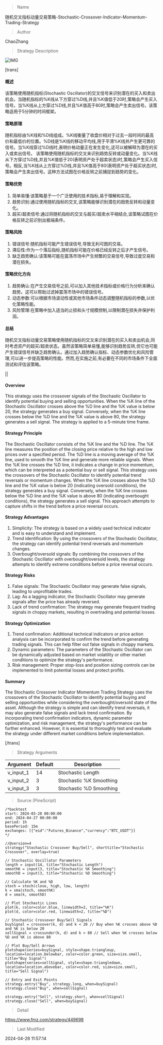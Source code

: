 
> Name

随机交叉指标动量交易策略-Stochastic-Crossover-Indicator-Momentum-Trading-Strategy

> Author

ChaoZhang

> Strategy Description

![IMG](https://www.fmz.com/upload/asset/4d04f14b719eec3c21.png)

[trans]
#### 概述
该策略使用随机指标(Stochastic Oscillator)的交叉信号来识别潜在的买入和卖出机会。当随机指标的%K线从下方穿过%D线,并且%K值低于20时,策略会产生买入信号。当%K线从上方穿过%D线,并且%K值高于80时,策略会产生卖出信号。该策略适用于5分钟的时间框架。

#### 策略原理
随机指标由%K线和%D线组成。%K线衡量了收盘价相对于过去一段时间的最高价和最低价的位置。%D线是%K线的移动平均线,用于平滑%K线并产生更可靠的信号。当%K线穿过%D线时,表明价格动量正在发生变化,这可以被解释为潜在的买入或卖出信号。
该策略使用随机指标的交叉来识别趋势反转或动量变化。当%K线从下方穿过%D线,并且%K值低于20(表明资产处于超卖状态)时,策略会产生买入信号。相反,当%K线从上方穿过%D线,并且%K值高于80(表明资产处于超买状态)时,策略会产生卖出信号。这种方法试图在价格反转之前捕捉到趋势的变化。

#### 策略优势
1. 简单易懂:该策略基于一个广泛使用的技术指标,易于理解和实现。
2. 趋势识别:通过使用随机指标的交叉,该策略能够识别潜在的趋势反转和动量变化。
3. 超买/超卖信号:通过将随机指标的交叉与超买/超卖水平相结合,该策略试图在价格反转之前识别出极端条件。

#### 策略风险
1. 错误信号:随机指标可能产生错误信号,导致无利可图的交易。
2. 滞后性:作为一个落后指标,随机指标可能在价格已经反转之后才产生信号。
3. 缺乏趋势确认:该策略可能在震荡市场中产生频繁的交易信号,导致过度交易和潜在损失。

#### 策略优化方向
1. 趋势确认:在产生交易信号之前,可以加入其他技术指标或价格行为分析来确认趋势。这可以帮助过滤掉震荡市场中的错误信号。
2. 动态参数:可以根据市场波动性或其他市场条件动态调整随机指标的参数,以优化策略性能。
3. 风险管理:在策略中加入适当的止损和头寸规模控制,以限制潜在损失并保护利润。

#### 总结
随机交叉指标动量交易策略使用随机指标的交叉来识别潜在的买入和卖出机会,同时考虑资产的超买/超卖状态。虽然该策略简单易懂,能够识别趋势反转,但它也可能产生错误信号并缺乏趋势确认。通过加入趋势确认指标、动态参数优化和风险管理,可以进一步提高策略的性能。然而,在实施之前,有必要在不同的市场条件下全面测试和评估该策略。

|| 

#### Overview
This strategy uses the crossover signals of the Stochastic Oscillator to identify potential buying and selling opportunities. When the %K line of the Stochastic Oscillator crosses above the %D line and the %K value is below 20, the strategy generates a buy signal. Conversely, when the %K line crosses below the %D line and the %K value is above 80, the strategy generates a sell signal. The strategy is applied to a 5-minute time frame.

#### Strategy Principle
The Stochastic Oscillator consists of the %K line and the %D line. The %K line measures the position of the closing price relative to the high and low prices over a specified period. The %D line is a moving average of the %K line, used to smooth the %K line and generate more reliable signals. When the %K line crosses the %D line, it indicates a change in price momentum, which can be interpreted as a potential buy or sell signal.
This strategy uses the crossovers of the Stochastic Oscillator to identify potential trend reversals or momentum changes. When the %K line crosses above the %D line and the %K value is below 20 (indicating oversold conditions), the strategy generates a buy signal. Conversely, when the %K line crosses below the %D line and the %K value is above 80 (indicating overbought conditions), the strategy generates a sell signal. This approach attempts to capture shifts in the trend before a price reversal occurs.

#### Strategy Advantages
1. Simplicity: The strategy is based on a widely used technical indicator and is easy to understand and implement.
2. Trend identification: By using the crossovers of the Stochastic Oscillator, the strategy can identify potential trend reversals and momentum changes.
3. Overbought/oversold signals: By combining the crossovers of the Stochastic Oscillator with overbought/oversold levels, the strategy attempts to identify extreme conditions before a price reversal occurs.

#### Strategy Risks
1. False signals: The Stochastic Oscillator may generate false signals, leading to unprofitable trades.
2. Lag: As a lagging indicator, the Stochastic Oscillator may generate signals after the price has already reversed.
3. Lack of trend confirmation: The strategy may generate frequent trading signals in choppy markets, resulting in overtrading and potential losses.

#### Strategy Optimization
1. Trend confirmation: Additional technical indicators or price action analysis can be incorporated to confirm the trend before generating trading signals. This can help filter out false signals in choppy markets.
2. Dynamic parameters: The parameters of the Stochastic Oscillator can be dynamically adjusted based on market volatility or other market conditions to optimize the strategy's performance.
3. Risk management: Proper stop-loss and position sizing controls can be implemented to limit potential losses and protect profits.

#### Summary
The Stochastic Crossover Indicator Momentum Trading Strategy uses the crossovers of the Stochastic Oscillator to identify potential buying and selling opportunities while considering the overbought/oversold state of the asset. Although the strategy is simple and can identify trend reversals, it may also generate false signals and lack trend confirmation. By incorporating trend confirmation indicators, dynamic parameter optimization, and risk management, the strategy's performance can be further enhanced. However, it is essential to thoroughly test and evaluate the strategy under different market conditions before implementation.

[/trans]

> Strategy Arguments



|Argument|Default|Description|
|----|----|----|
|v_input_1|14|Stochastic Length|
|v_input_2|3|Stochastic %K Smoothing|
|v_input_3|3|Stochastic %D Smoothing|


> Source (PineScript)

``` pinescript
/*backtest
start: 2024-03-28 00:00:00
end: 2024-04-27 00:00:00
period: 1h
basePeriod: 15m
exchanges: [{"eid":"Futures_Binance","currency":"BTC_USDT"}]
*/

//@version=4
strategy("Stochastic Crossover Buy/Sell", shorttitle="Stochastic Crossover", overlay=true)

// Stochastic Oscillator Parameters
length = input(14, title="Stochastic Length")
smoothK = input(3, title="Stochastic %K Smoothing")
smoothD = input(3, title="Stochastic %D Smoothing")

// Calculate %K and %D
stoch = stoch(close, high, low, length)
k = sma(stoch, smoothK)
d = sma(k, smoothD)

// Plot Stochastic Lines
plot(k, color=color.blue, linewidth=2, title="%K")
plot(d, color=color.red, linewidth=2, title="%D")

// Stochastic Crossover Buy/Sell Signals
buySignal = crossover(k, d) and k < 20 // Buy when %K crosses above %D and %K is below 20
sellSignal = crossunder(k, d) and k > 80 // Sell when %K crosses below %D and %K is above 80

// Plot Buy/Sell Arrows
plotshape(series=buySignal, style=shape.triangleup, location=location.belowbar, color=color.green, size=size.small, title="Buy Signal")
plotshape(series=sellSignal, style=shape.triangledown, location=location.abovebar, color=color.red, size=size.small, title="Sell Signal")

// Entry and Exit Points
strategy.entry("Buy", strategy.long, when=buySignal)
strategy.close("Buy", when=sellSignal)

strategy.entry("Sell", strategy.short, when=sellSignal)
strategy.close("Sell", when=buySignal)

```

> Detail

https://www.fmz.com/strategy/449698

> Last Modified

2024-04-28 11:57:14
